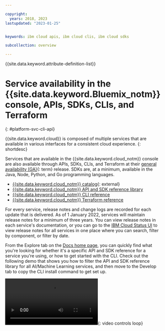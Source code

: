 ```yaml
---

copyright:
  years: 2018, 2023
lastupdated: "2023-01-25"


keywords: ibm cloud apis, ibm cloud clis, ibm cloud sdks

subcollection: overview

---
```


{{site.data.keyword.attribute-definition-list}}

# Service availability in the {{site.data.keyword.Bluemix_notm}} console, APIs, SDKs, CLIs, and Terraform
{: #platform-svc-cli-api}

{{site.data.keyword.cloud}} is composed of multiple services that are available in various interfaces for a consistent cloud experience.
{: shortdesc}

Services that are available in the {{site.data.keyword.cloud_notm}} console are also available through APIs, SDKs, CLIs, and Terraform at their [general availability (GA)](#x2117947){: term} release. SDKs are, at a minimum, available in the Java, Node, Python, and Go programming languages. 

- [{{site.data.keyword.cloud_notm}} catalog](https://cloud.ibm.com/catalog){: external}
- [{{site.data.keyword.cloud_notm}} API and SDK reference library](/docs?tab=api-docs)
- [{{site.data.keyword.cloud_notm}} CLI reference](/docs/cli?topic=cli-ibmcloud_cli)
- [{{site.data.keyword.cloud_notm}} Terraform reference](/docs/ibm-cloud-provider-for-terraform?topic=ibm-cloud-provider-for-terraform-resources-datasource-list)

For every service, release notes and change logs are recorded for each update that is delivered. As of 1 January 2022, services will maintain release notes for a minimum of three years. You can view release notes in each service's documentation, or you can go to the [IBM Cloud Status UI](https://cloud.ibm.com/status/release-notes) to view release notes for all services in one place where you can search, filter by component, or filter by date.

From the Explore tab on the [Docs home page](/docs), you can quickly find what you're looking for whether it's a specific API and SDK reference for a service you're using, or how to get started with the CLI. Check out the following demo that shows you how to filter the API and SDK reference library for all AI/Machine Learning services, and then move to the Develop tab to copy the CLI install command to get set up. 

![Filter API and SDK docs for AI services and copy CLI install command](images/api_ref_filtering.mp4){: video controls loop}

